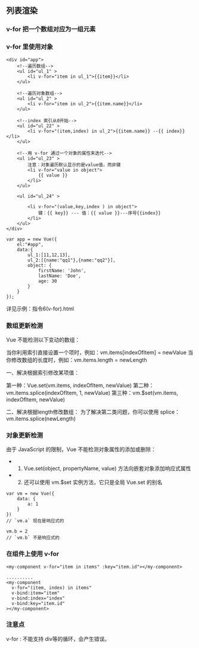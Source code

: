 ## 列表渲染

### v-for 把一个数组对应为一组元素
 
###  v-for 里使用对象

```
<div id="app">
    <!--遍历数组-->
    <ul id="ul_1" >
        <li v-for="item in ul_1">{{item}}</li>
    </ul>

    <!--遍历对象数组-->
    <ul id="ul_2" >
        <li v-for="item in ul_2">{{item.name}}</li>
    </ul>

    <!--index 索引从0开始-->
    <ul id="ul_22" >
        <li v-for="(item,index) in ul_2">{{item.name}} --{{ index}}</li>
    </ul>

    <!--用 v-for 通过一个对象的属性来迭代-->
    <ul id="ul_23" >
        注意：对象遍历默认显示的是value值，而非键
        <li v-for="value in object">
            {{ value }}
        </li>
    </ul>

    <ul id="ul_24" >

        <li v-for="(value,key,index ) in object">
            键：{{ key}} --- 值：{{ value }}---序号{{index}}
        </li>
    </ul>
</div>
```

```
var app = new Vue({
    el:"#app",
    data:{
        ul_1:[11,12,13],
        ul_2:[{name:"qq1"},{name:"qq2"}],
        object: {
            firstName: 'John',
            lastName: 'Doe',
            age: 30
        }
    }
});

```
详见示例：指令6(v-for).html
 

### 数组更新检测
 
Vue 不能检测以下变动的数组：

当你利用索引直接设置一个项时，例如：vm.items[indexOfItem] = newValue
当你修改数组的长度时，例如：vm.items.length = newLength

一、解决根据索引修改某项值：

第一种：Vue.set(vm.items, indexOfItem, newValue)
第二种：vm.items.splice(indexOfItem, 1, newValue)
第三种：vm.$set(vm.items, indexOfItem, newValue)

二、解决根据length修改数组：
为了解决第二类问题，你可以使用 splice：
vm.items.splice(newLength)



### 对象更新检测

由于 JavaScript 的限制，Vue 不能检测对象属性的添加或删除：
 - 1. Vue.set(object, propertyName, value) 方法向嵌套对象添加响应式属性
 - 2. 还可以使用 vm.$set 实例方法，它只是全局 Vue.set 的别名
```
var vm = new Vue({
    data: {
        a: 1
    }
})
// `vm.a` 现在是响应式的

vm.b = 2
// `vm.b` 不是响应式的

```

### 在组件上使用 v-for


```
<my-component v-for="item in items" :key="item.id"></my-component>

..........
<my-component
  v-for="(item, index) in items"
  v-bind:item="item"
  v-bind:index="index"
  v-bind:key="item.id"
></my-component>

```

###  注意点
v-for : 不能支持 div等的循环，会产生错误。